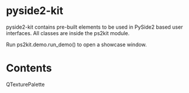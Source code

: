 # pyside2-kit
pyside2-kit contains pre-built elements to be used in PySide2 based user interfaces.
All classes are inside the ps2kit module.

Run ps2kit.demo.run_demo() to open a showcase window.

# Contents
QTexturePalette

